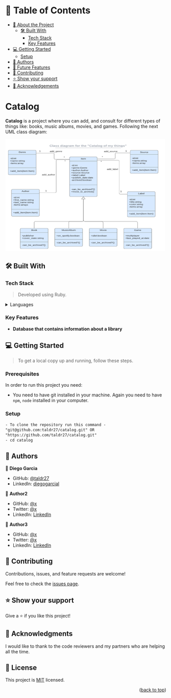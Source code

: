 <a name="readme-top"></a>

<!-- <div align="center">

  <img src="./images/murple_logo.png" alt="logo" width="140"  height="auto" />
  <br/>


</div> -->


# 📗 Table of Contents

- [📖 About the Project](#about-project)
  - [🛠 Built With](#built-with)
    - [Tech Stack](#tech-stack)
    - [Key Features](#key-features)
- [💻 Getting Started](#getting-started)
  - [Setup](#setup)
- [👥 Authors](#authors)
- [🔭 Future Features](#future-features)
- [🤝 Contributing](#contributing)
- [⭐️ Show your support](#support)
- [🙏 Acknowledgements](#acknowledgements)

<!-- PROJECT DESCRIPTION -->

# Catalog <a name="about-project"></a>

**Catalog** is a project where you can add, and consult for different types of things like: books, music albums, movies, and games. Following the next UML class diagram:

<p align="left">
  <img src="./images/catalog_of_my_things.png" alt="C=UML class diagram for catalog of things" height="350" width="500" />
</p>


## 🛠 Built With <a name="built-with"></a>

### Tech Stack <a name="tech-stack"></a>

> Developed using Ruby.
<details>
  <summary>Languages</summary>
  <ul>
    <li><a href="https://www.ruby-lang.org/en/">Ruby</a></li>
  </ul>
</details>

### Key Features <a name="key-features"></a>
- **Database that contains information about a library**
## 💻 Getting Started <a name="getting-started"></a>
> To get a local copy up and running, follow these steps.

### Prerequisites

In order to run this project you need:

- You need to have git installed in your machine. Again you need to have `npm`, `node` installed in your computer.

### Setup
```
- To clone the repository run this command - "git@github.com:taldr27/catalog.git" OR "https://github.com/taldr27/catalog.git"
- cd catalog
```
## 👥 Authors <a name="authors"></a>

👤 **Diego Garcia**

- GitHub: [@taldr27](https://github.com/taldr27)
- LinkedIn: [diegogarcial](https://www.linkedin.com/in/diegogarcial/)


👤 **Author2**

- GitHub: [@x](https://github.com/x)
- Twitter: [@x](https://twitter.com/x)
- LinkedIn: [LinkedIn](https://linkedin.com/in/x)


👤 **Author3**

- GitHub: [@x](https://github.com/x)
- Twitter: [@x](https://twitter.com/x)
- LinkedIn: [LinkedIn](https://linkedin.com/in/x)

## 🤝 Contributing <a name="contributing"></a>

Contributions, issues, and feature requests are welcome!

Feel free to check the [issues page](../../issues/).


## ⭐️ Show your support <a name="support"></a>

Give a ⭐️ if you like this project!


## 🙏 Acknowledgments <a name="acknowledgements"></a>

I would like to thank to the code reviewers and my partners who are helping all the time.

## 📝 License <a name="license"></a>

This project is [MIT](./LICENSE) licensed.

<p align="right">(<a href="#readme-top">back to top</a>)</p>

